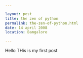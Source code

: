```yaml
---

layout: post
title: the zen of python 
permalink: the-zen-of-python.html
date: 14 april 2008
location: Bangalore

---
```


Hello
THis is my first post